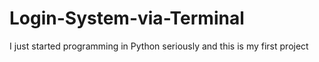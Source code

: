 # Login-System-via-Terminal
I just started programming in Python seriously and this is my first project
